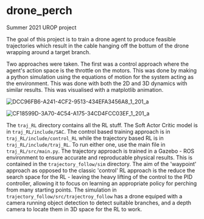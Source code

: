 # drone_perch

Summer 2021 UROP project


The goal of this project is to train a drone agent to produce feasible trajectories which result in the cable hanging off the bottum of the drone wrapping around a target branch.

Two approaches were taken. The first was a control approach where the agent's action space is the throttle on the motors. This was done by making a python simulation using the equations of motion for the system acting as the environment. This was done with both the 2D and 3D dynamics with similar results. This was visualised with a matplotlib animation. 


![DCC96FB6-A241-4CF2-9513-434EFA3456A8_1_201_a](https://user-images.githubusercontent.com/85403218/138347417-4ee84e53-c55d-4cdd-80f0-f835c5653ebd.jpeg)


![CF18599D-3A70-4C54-A175-34CD4FCC03EF_1_201_a](https://user-images.githubusercontent.com/85403218/138347570-346a4a58-12b4-4d87-9581-4567b2eef668.jpeg)


The `traj_RL` directory contains all the RL stuff. The Soft Actor Critic model is in `traj_RL/include/SAC`. The control based training approach is in `traj_RL/include/control_RL` while the trajectory based RL is in `traj_RL/include/traj_RL`. To run either one, use the main file in `traj_RL/src/main.py`. The trajectory approach is trained in a Gazebo - ROS environment to ensure accurate and reproducable physical results. This is contained in the `trajectory_follow/sim` directory. The aim of the 'waypoint' approach as opposed to the classic 'control' RL approach is the reduce the search space for the RL - leaving the heavy lifting of the control to the PID controller, allowing it to focus on learning an appropriate policy for perching from many starting points. The simulation in `trajectory_follow/src/trajectroy_follow` has a drone equiped with a camera running object detection to detect suitable branches, and a depth camera to locate them in 3D space for the RL to work.

